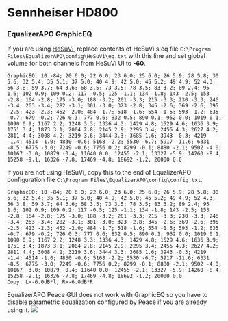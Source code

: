 # Sennheiser HD800
### EqualizerAPO GraphicEQ
If you are using [HeSuVi](https://sourceforge.net/projects/hesuvi/), replace contents of HeSuVi's eq file `C:\Program Files\EqualizerAPO\config\HeSuVi\eq.txt` with this line and set global volume for both channels from HeSuVi UI to **-60**.
```
GraphicEQ: 10 -84; 20 6.0; 22 6.0; 23 6.0; 25 6.0; 26 5.9; 28 5.8; 30 5.6; 32 5.4; 35 5.1; 37 5.0; 40 4.9; 42 5.0; 45 5.2; 49 4.9; 52 4.3; 56 3.8; 59 3.7; 64 3.6; 68 3.5; 73 3.5; 78 3.5; 83 3.2; 89 2.4; 95 1.6; 102 0.9; 109 0.2; 117 -0.5; 125 -1.1; 134 -1.8; 143 -2.5; 153 -2.8; 164 -2.8; 175 -3.0; 188 -3.2; 201 -3.3; 215 -3.3; 230 -3.3; 246 -3.4; 263 -3.4; 282 -3.1; 301 -3.0; 323 -2.8; 345 -2.6; 369 -2.6; 395 -2.5; 423 -2.3; 452 -2.0; 484 -1.7; 518 -1.6; 554 -1.5; 593 -1.2; 635 -0.7; 679 -0.2; 726 0.3; 777 0.6; 832 0.5; 890 0.1; 952 0.0; 1019 0.1; 1090 0.9; 1167 2.2; 1248 3.3; 1336 4.3; 1429 4.8; 1529 4.6; 1636 3.9; 1751 3.4; 1873 3.1; 2004 2.8; 2145 2.9; 2295 3.4; 2455 4.3; 2627 4.2; 2811 4.4; 3008 4.2; 3219 3.6; 3444 3.3; 3685 1.6; 3943 -0.3; 4219 -1.4; 4514 -1.0; 4830 -0.6; 5168 -2.2; 5530 -6.7; 5917 -11.6; 6331 -8.5; 6775 -3.0; 7249 -0.6; 7756 0.2; 8299 -0.1; 8880 -2.1; 9502 -4.0; 10167 -3.0; 10879 -0.4; 11640 0.0; 12455 -2.1; 13327 -5.9; 14260 -8.4; 15258 -9.1; 16326 -7.8; 17469 -4.8; 18692 -1.2; 20000 0.0
```
If you are not using HeSuVi, copy this to the end of EqualizerAPO configuration file `C:\Program Files\EqualizerAPO\config\config.txt`.
```
GraphicEQ: 10 -84; 20 6.0; 22 6.0; 23 6.0; 25 6.0; 26 5.9; 28 5.8; 30 5.6; 32 5.4; 35 5.1; 37 5.0; 40 4.9; 42 5.0; 45 5.2; 49 4.9; 52 4.3; 56 3.8; 59 3.7; 64 3.6; 68 3.5; 73 3.5; 78 3.5; 83 3.2; 89 2.4; 95 1.6; 102 0.9; 109 0.2; 117 -0.5; 125 -1.1; 134 -1.8; 143 -2.5; 153 -2.8; 164 -2.8; 175 -3.0; 188 -3.2; 201 -3.3; 215 -3.3; 230 -3.3; 246 -3.4; 263 -3.4; 282 -3.1; 301 -3.0; 323 -2.8; 345 -2.6; 369 -2.6; 395 -2.5; 423 -2.3; 452 -2.0; 484 -1.7; 518 -1.6; 554 -1.5; 593 -1.2; 635 -0.7; 679 -0.2; 726 0.3; 777 0.6; 832 0.5; 890 0.1; 952 0.0; 1019 0.1; 1090 0.9; 1167 2.2; 1248 3.3; 1336 4.3; 1429 4.8; 1529 4.6; 1636 3.9; 1751 3.4; 1873 3.1; 2004 2.8; 2145 2.9; 2295 3.4; 2455 4.3; 2627 4.2; 2811 4.4; 3008 4.2; 3219 3.6; 3444 3.3; 3685 1.6; 3943 -0.3; 4219 -1.4; 4514 -1.0; 4830 -0.6; 5168 -2.2; 5530 -6.7; 5917 -11.6; 6331 -8.5; 6775 -3.0; 7249 -0.6; 7756 0.2; 8299 -0.1; 8880 -2.1; 9502 -4.0; 10167 -3.0; 10879 -0.4; 11640 0.0; 12455 -2.1; 13327 -5.9; 14260 -8.4; 15258 -9.1; 16326 -7.8; 17469 -4.8; 18692 -1.2; 20000 0.0
Copy: L=-6.0dB*l, R=-6.0dB*R
```
EqualizerAPO Peace GUI does not work with GraphicEQ so you have to disable parametric equalization configured by Peace if you are already using it.
![](https://raw.githubusercontent.com/jaakkopasanen/AutoEq/master/results/Sonoma%20Model%20One/headphoncecom/onear/Sennheiser%20HD800/Sennheiser%20HD800.png)
